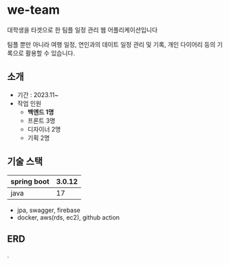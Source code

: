 # we-team

대학생을 타겟으로 한 팀플 일정 관리 웹 어플리케이션입니다

팀플 뿐만 아니라 여행 일정, 연인과의 데이트 일정 관리 및 기록, 개인 다이어리 등의 기록으로 활용할 수 있습니다.

## 소개

- 기간 : 2023.11~
- 작업 인원
    - **백엔드 1명**
    - 프론트 3명
    - 디자이너 2명
    - 기획 2명

## 기술 스택

| spring boot | 3.0.12 |
| --- | --- |
| java | 17 |
- jpa, swagger, firebase
- docker, aws(rds, ec2), github action

## ERD
.
